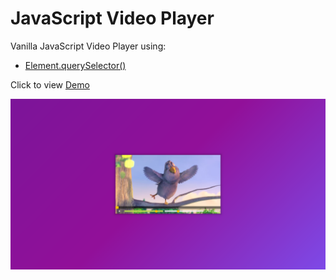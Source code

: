 # JavaScript Video Player

Vanilla JavaScript Video Player using:
* [Element.querySelector()](https://developer.mozilla.org/en-US/docs/Web/API/Element/querySelector)

Click to view [Demo](https://sonyamoisset.github.io/javascript30/08-VideoPlayer/)

![VideoPlayer](https://github.com/SonyaMoisset/javascript30/blob/master/08-VideoPlayer/videoPlayer.png)
